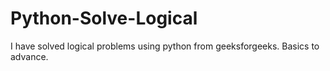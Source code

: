 # Python-Solve-Logical
I have solved logical problems using python from geeksforgeeks. Basics to advance.
